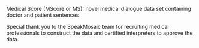 Medical Score (MScore or MS): novel medical dialogue data set containing doctor and patient sentences

Special thank you to the SpeakMosaic team for recruiting medical professionals to construct the data and certified interpreters to approve the data.